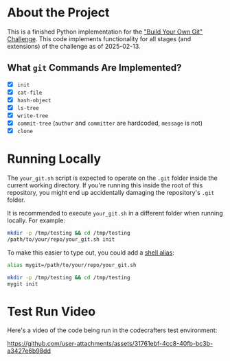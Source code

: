 # About the Project
This is a finished Python implementation for the 
["Build Your Own Git" Challenge](https://codecrafters.io/challenges/git).
This code implements functionality for all stages (and extensions) of the
challenge as of 2025-02-13. 

## What `git` Commands Are Implemented?
- [x] `init` 
- [x] `cat-file`
- [x] `hash-object` 
- [x] `ls-tree` 
- [x] `write-tree`
- [x] `commit-tree` (`author` and `committer` are hardcoded, `message` is not)
- [x] `clone`

# Running Locally

The `your_git.sh` script is expected to operate on the `.git` folder inside the
current working directory. If you're running this inside the root of this
repository, you might end up accidentally damaging the repository's `.git`
folder.

It is recommended to execute `your_git.sh` in a different folder when running locally.
For example:

```sh
mkdir -p /tmp/testing && cd /tmp/testing
/path/to/your/repo/your_git.sh init
```

To make this easier to type out, you could add a
[shell alias](https://shapeshed.com/unix-alias/):

```sh
alias mygit=/path/to/your/repo/your_git.sh

mkdir -p /tmp/testing && cd /tmp/testing
mygit init
```
# Test Run Video
Here's a video of the code being run in the codecrafters test environment:

https://github.com/user-attachments/assets/31761ebf-4cc8-40fb-bc3b-a3427e6b98dd
